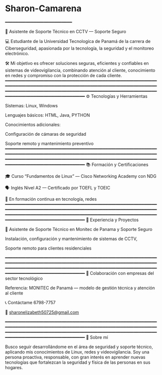 # Sharon-Camarena
━━━━━━━━━━━━━━━━━━━━━━━━━━

🎥 Asistente de Soporte Técnico en CCTV — Soporte Seguro

💻 Estudiante de la Universidad Tecnologíca de Panamá de la carrera de Ciberseguridad, apasionada por la tecnología, la seguridad y el monitoreo electrónico.

🛠️ Mi objetivo es ofrecer soluciones seguras, eficientes y confiables en sistemas de videovigilancia, combinando atención al cliente, conocimiento en redes y compromiso con la protección de cada cliente.
━━━━━━━━━━━━━━━━━━━━━━━━━━━━━━━━━━━━━━━━━━━━━━━━━━━━━━━━━━━━━━━━━━━━━━━━━━━━━━━━━━━━━━━━━━━━━━━━━━━━━━━━━━━━━━━━━━━━━━━━━━━━━━━━━━━━━━━━━━━━━━━━━━━━━━━━━━━━━━━━━━━━━━━━━━━━━━━━━━━━━━━━━━━━━━━━━━━━━━━━━━━━━━━━
⚙️ Tecnologías y Herramientas

Sistemas: Linux, Windows

Lenguajes básicos: HTML, Java, PYTHON

Conocimientos adicionales:

Configuración de cámaras de seguridad

Soporte remoto y mantenimiento preventivo
━━━━━━━━━━━━━━━━━━━━━━━━━━━━━━━━━━━━━━━━━━━━━━━━━━━━━━━━━━━━━━━━━━━━━━━━━━━━━━━━━━━━━━━━━━━━━━━━━━━━━━━━━━━━━━━━━━━━━━━━━━━━━━━━━━━━━━━━━━━━━━━━━━━━━━━━━━━━━━━━━━━━━━━━━━━━━━━━━━━━━━━━━━━━━━━━━━━━━━━━━━━━━━━━
📚 Formación y Certificaciones

🎓 Curso “Fundamentos de Linux” — Cisco Networking Academy con NDG

🗣️ Inglés Nivel A2 — Certificado por TOEFL y TOEIC

📘 En formación continua en tecnología, redes 
━━━━━━━━━━━━━━━━━━━━━━━━━━━━━━━━━━━━━━━━━━━━━━━━━━━━━━━━━━━━━━━━━━━━━━━━━━━━━━━━━━━━━━━━━━━━━━━━━━━━━━━━━━━━━━━━━━━━━━━━━━━━━━━━━━━━━━━━━━━━━━━━━━━━━━━━━━━━━━━━━━━━━━━━━━━━━━━━━━━━━━━━━━━━━━━━━━━━━━━━━━━━━━━━
🧰 Experiencia y Proyectos

🔧 Asistente de Soporte Técnico en Monitec de Panama y Soporte Seguro

Instalación, configuración y mantenimiento de sistemas de CCTV,

Soporte remoto para clientes  residenciales

━━━━━━━━━━━━━━━━━━━━━━━━━━━━━━━━━━━━━━━━━━━━━━━━━━━━━━━━━━━━━━━━━━━━━━━━━━━━━━━━━━━━━━━━━━━━━━━━━━━━━━━━━━━━━━━━━━━━━━━━━━━━━━━━━━━━━━━━━━━━━━━━━━━━━━━━━━━━━━━━━━━━━━━━━━━━━━━━━━━━━━━━━━━━━━━━━━━━━━━━━━━━━━━━
🧩 Colaboración con empresas del sector tecnológico

Referencia: MONITEC de Panamá — modelo de gestión técnica y atención al cliente

📞 Contáctame
6798-7757

📧 sharonelizabeth50725@gmail.com

━━━━━━━━━━━━━━━━━━━━━━━━━━━━━━━━━━━━━━━━━━━━━━━━━━━━━━━━━━━━━━━━━━━━━━━━━━━━━━━━━━━━━━━━━━━━━━━━━━━━━━━━━━━━━━━━━━━━━━━━━━━━━━━━━━━━━━━━━━━━━━━━━━━━━━━━━━━━━━━━━━━━━━━━━━━━━━━━━━━━━━━━━━━━━━━━━━━━━━━━━━━━━━━━
🌟 Sobre mí

Busco seguir desarrollándome en el área de seguridad y soporte técnico, aplicando mis conocimientos de Linux, redes y videovigilancia.
Soy una persona proactiva, responsable, con gran interés en aprender nuevas tecnologías que fortalezcan la seguridad  y física de las personas en sus hogares.
